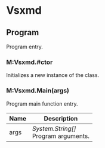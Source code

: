 
# Vsxmd


## Program

Program entry.


### M:Vsxmd.#ctor

Initializes a new instance of the class.


### M:Vsxmd.Main(args)

Program main function entry.

| Name | Description |
| ---- | ----------- |
| args | *System.String[]*<br>Program arguments. |
